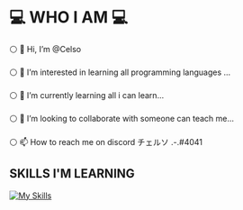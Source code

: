 # :computer:  WHO I AM :computer:
:white_circle: 👋 Hi, I’m @Celso <br>
<br>:white_circle: 👀 I’m interested in learning all programming languages ... <br>
<br>:white_circle: 🌱 I’m currently learning all i can learn... <br>
<br>:white_circle: 💞️ I’m looking to collaborate with someone can teach me... <br>
<br>:white_circle: 📫 How to reach me  on discord チェルソ .-.#4041 <br>

## SKILLS I'M LEARNING

[![My Skills](https://skillicons.dev/icons?i=c,linux,bash,vim)](https://skillicons.dev)

<!---
celsoita/celsoita is a ✨ special ✨ repository because its `README.md` (this file) appears on your GitHub profile.
You can click the Preview link to take a look at your changes.
--->

